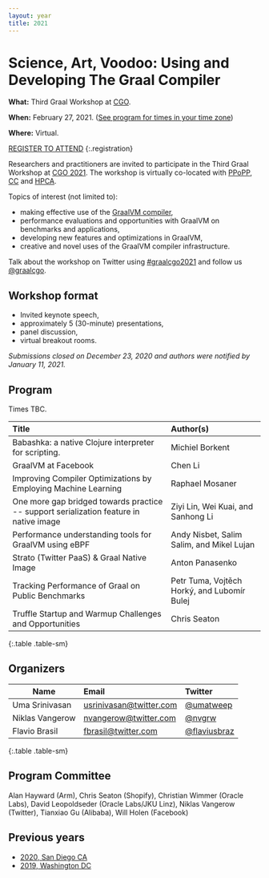 ```yaml
---
layout: year
title: 2021
---
```


# Science, Art, Voodoo: Using and Developing The Graal Compiler

**What:** Third Graal Workshop at [CGO](https://www.cgo.org).

**When:** February 27, 2021. ([See program for times in your time zone](https://conf.researchr.org/program/cgo-2021/program-cgo-2021))

**Where:** Virtual.

<style>
  .registration {
    text-decoration: underline;
    font-size: 3vw;
    text-align: center;
  }
</style>

[REGISTER TO ATTEND](https://conf.researchr.org/attending/cgo-2021/registration)
{:.registration}

Researchers and practitioners are invited to participate in the Third Graal Workshop at [CGO 2021](https://conf.researchr.org/home/cgo-2021). The workshop is virtually co-located with [PPoPP](https://conf.researchr.org/home/PPoPP-2021), [CC](https://conf.researchr.org/home/CC-2021) and [HPCA](https://hpca-conf.org/2021/).

Topics of interest (not limited to):
- making effective use of the [GraalVM compiler](https://github.com/oracle/graal),
- performance evaluations and opportunities with GraalVM on benchmarks and applications,
- developing new features and optimizations in GraalVM,
- creative and novel uses of the GraalVM compiler infrastructure.

Talk about the workshop on Twitter using [#graalcgo2021](https://twitter.com/search?q=%23graalcgo2021) and follow us [@graalcgo](https://twitter.com/graalcgo).

## Workshop format
- Invited keynote speech,
- approximately 5 (30-minute) presentations,
- panel discussion,
- virtual breakout rooms.

*Submissions closed on December 23, 2020 and authors were notified by January 11, 2021.*

## Program

Times TBC.

| Title                                                                                  | Author(s)                                   |
| :------------------------------------------------------------------------------------- | :------------------------------------------ |
| Babashka: a native Clojure interpreter for scripting.                                  | Michiel Borkent                             |
| GraalVM at Facebook                                                                    | Chen Li                                     |
| Improving Compiler Optimizations by Employing Machine Learning                         | Raphael Mosaner                             |
| One more gap bridged towards practice -- support serialization feature in native image | Ziyi Lin, Wei Kuai, and Sanhong Li          |
| Performance understanding tools for GraalVM using eBPF                                 | Andy Nisbet, Salim Salim, and Mikel Lujan   |
| Strato (Twitter PaaS) & Graal Native Image                                             | Anton Panasenko                             |
| Tracking Performance of Graal on Public Benchmarks                                     | Petr Tuma, Vojtěch Horký, and Lubomír Bulej |
| Truffle Startup and Warmup Challenges and Opportunities                                | Chris Seaton                                |
{:.table .table-sm}

## Organizers

| Name            | Email                                                     | Twitter                                         |
| --------------- | :-------------------------------------------------------- | :---------------------------------------------- |
| Uma Srinivasan  | [usrinivasan@twitter.com](mailto:usrinivasan@twitter.com) | [@umatweep](https://twitter.com/umatweep)       |
| Niklas Vangerow | [nvangerow@twitter.com](mailto:nvangerow@twitter.com)     | [@nvgrw](https://twitter.com/nvgrw)             |
| Flavio Brasil   | [fbrasil@twitter.com](mailto:fbrasil@twitter.com)         | [@flaviusbraz](https://twitter.com/flaviusbraz) |
{:.table .table-sm}

## Program Committee

Alan Hayward (Arm), Chris Seaton (Shopify), Christian Wimmer (Oracle Labs), David Leopoldseder (Oracle Labs/JKU Linz), Niklas Vangerow (Twitter), Tianxiao Gu (Alibaba), Will Holen (Facebook)

## Previous years

* [2020, San Diego CA](../2020/)
* [2019, Washington DC](../2019/)
